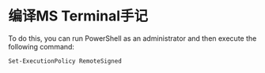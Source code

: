 # 编译MS Terminal手记

To do this, you can run PowerShell as an administrator and then execute the following command:
```
Set-ExecutionPolicy RemoteSigned
```
